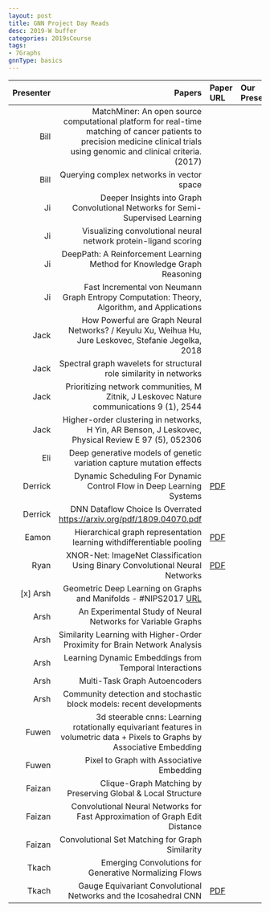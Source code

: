 ```yaml
---
layout: post
title: GNN Project Day Reads
desc: 2019-W buffer
categories: 2019sCourse
tags:
- 7Graphs
gnnType: basics
---
```


| Presenter | Papers | Paper URL| Our Presentation | 
| -----: | -------------------------------: | :----- | :----- | 
| Bill |  MatchMiner: An open source computational platform for real-time matching of cancer patients to precision medicine clinical trials using genomic and clinical criteria. (2017)  |  |  |   
| Bill | Querying complex networks in vector space |  |  |
| Ji |  Deeper Insights into Graph Convolutional Networks for Semi-Supervised Learning |  |  |  
| Ji |  Visualizing convolutional neural network protein-ligand scoring |  |  |  
| Ji | DeepPath: A Reinforcement Learning Method for Knowledge Graph Reasoning | | | 
| Ji | Fast Incremental von Neumann Graph Entropy Computation: Theory, Algorithm, and Applications | | | 
| Jack |  How Powerful are Graph Neural Networks? / Keyulu Xu, Weihua Hu, Jure Leskovec, Stefanie Jegelka, 2018 |  |  |  
| Jack | Spectral graph wavelets for structural role similarity in networks |  |  |
| Jack | Prioritizing network communities, M Zitnik, J Leskovec Nature communications 9 (1), 2544 |  |  |
| Jack | Higher-order clustering in networks, H Yin, AR Benson, J Leskovec, Physical Review E 97 (5), 052306 |  |  
| Eli | Deep generative models of genetic variation capture mutation effects |  |  |  
| Derrick | Dynamic Scheduling For Dynamic Control Flow in Deep Learning Systems   | [PDF](http://www.cs.cmu.edu/~jinlianw/papers/dynamic_scheduling_nips18_sysml.pdf) |  |  
| Derrick | DNN Dataflow Choice Is Overrated https://arxiv.org/pdf/1809.04070.pdf | |
| Eamon  |  Hierarchical graph representation learning withdifferentiable pooling  | [PDF]()   |  |  
|  Ryan | XNOR-Net: ImageNet Classification Using Binary Convolutional Neural Networks | [PDF]()   |  | 
| [x] Arsh |  Geometric Deep Learning on Graphs and Manifolds - #NIPS2017  [URL](https://www.youtube.com/watch?v=LvmjbXZyoP0)  |   |  | 
| Arsh | An Experimental Study of Neural Networks for Variable Graphs   |  |  |  
| Arsh | Similarity Learning with Higher-Order Proximity for Brain Network Analysis | | | 
| Arsh| Learning Dynamic Embeddings from Temporal Interactions |  | |   
| Arsh | Multi-Task Graph Autoencoders  |  | |  
| Arsh | Community detection and stochastic block models: recent developments |  | |  
| Fuwen | 3d steerable cnns: Learning rotationally equivariant features in volumetric data + Pixels to Graphs by Associative Embedding|  |  |  
| Fuwen | Pixel to Graph with Associative Embedding |  | |  
| Faizan | Clique-Graph Matching by Preserving Global & Local Structure |  | |  
| Faizan | Convolutional Neural Networks for Fast Approximation of Graph Edit Distance |  | |  
| Faizan | Convolutional Set Matching for Graph Similarity | | |  
| Tkach | Emerging Convolutions for Generative Normalizing Flows | | |  
| Tkach | Gauge Equivariant Convolutional Networks and the Icosahedral CNN | [PDF]()     |  
